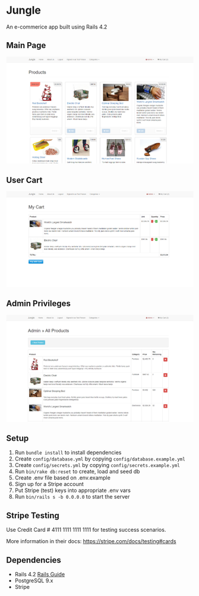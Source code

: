 # Jungle

An e-commerice app built using Rails 4.2

## Main Page

![MainPage](https://github.com/smalboeuf/jungle/blob/master/docs/MainPage.PNG)

## User Cart

![User Cart](https://github.com/smalboeuf/jungle/blob/master/docs/MyCart.PNG)

## Admin Privileges

![Admin Privileges](https://github.com/smalboeuf/jungle/blob/master/docs/AdminPermissions.PNG)

## Setup

1. Run `bundle install` to install dependencies
2. Create `config/database.yml` by copying `config/database.example.yml`
3. Create `config/secrets.yml` by copying `config/secrets.example.yml`
4. Run `bin/rake db:reset` to create, load and seed db
5. Create .env file based on .env.example
6. Sign up for a Stripe account
7. Put Stripe (test) keys into appropriate .env vars
8. Run `bin/rails s -b 0.0.0.0` to start the server

## Stripe Testing

Use Credit Card # 4111 1111 1111 1111 for testing success scenarios.

More information in their docs: <https://stripe.com/docs/testing#cards>

## Dependencies

* Rails 4.2 [Rails Guide](http://guides.rubyonrails.org/v4.2/)
* PostgreSQL 9.x
* Stripe

